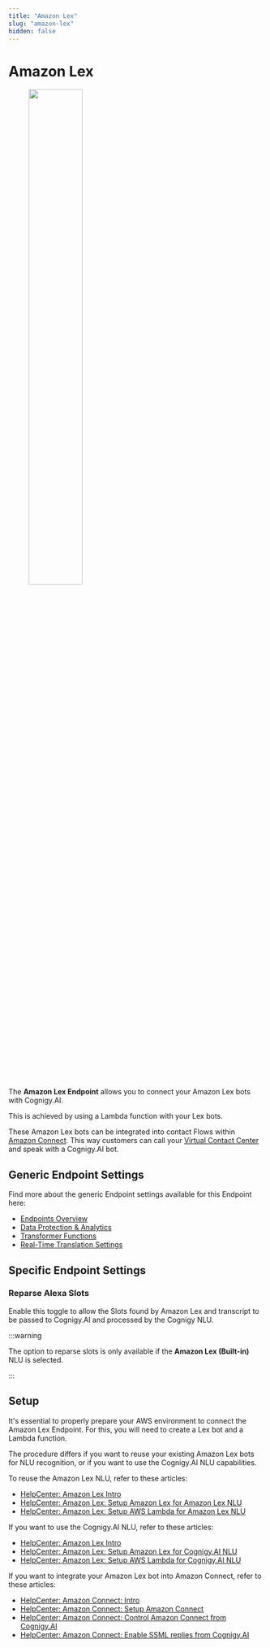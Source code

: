 ```yaml
---
title: "Amazon Lex" 
slug: "amazon-lex" 
hidden: false 
---
```


# Amazon Lex

<figure>
  <img class="image-center" src="../../../../_assets/ai/deploy/endpoint-reference/amazon-lex.jpg" width="50%" />
</figure>

The **Amazon Lex Endpoint** allows you to connect your Amazon Lex bots with Cognigy.AI.

This is achieved by using a Lambda function with your Lex bots.

These Amazon Lex bots can be integrated into contact Flows within [Amazon Connect](https://aws.amazon.com/pm/connect). This way customers can call your [Virtual Contact Center](https://aws.amazon.com/connect/remote-agent) and speak with a Cognigy.AI bot.

## Generic Endpoint Settings

Find more about the generic Endpoint settings available for this Endpoint here:

- [Endpoints Overview](../endpoints/overview.md) 
- [Data Protection & Analytics](../endpoints/data-protection-and-analytics.md)
- [Transformer Functions](../endpoints/transformers/transformers.md)
- [Real-Time Translation Settings](../endpoints/real-time-translation-settings.md)  

## Specific Endpoint Settings

### Reparse Alexa Slots

Enable this toggle to allow the Slots found by Amazon Lex and transcript to be passed to Cognigy.AI and processed by the Cognigy NLU.

:::warning

  The option to reparse slots is only available
  if the **Amazon Lex (Built-in)** NLU is selected.

:::

## Setup 

It's essential to properly prepare your AWS environment to connect the Amazon Lex Endpoint. For this, you will need to create a Lex bot and a Lambda function. 

The procedure differs if you want to reuse your existing Amazon Lex bots for NLU recognition, or if you want to use the Cognigy.AI NLU capabilities.  

To reuse the Amazon Lex NLU, refer to these articles: 

- [HelpCenter: Amazon Lex Intro](https://support.cognigy.com/hc/en-us/articles/6229744711964)
- [HelpCenter: Amazon Lex: Setup Amazon Lex for Amazon Lex NLU](https://support.cognigy.com/hc/en-us/articles/6229640404636)
- [HelpCenter: Amazon Lex: Setup AWS Lambda for Amazon Lex NLU](https://support.cognigy.com/hc/en-us/articles/6229644597020)

If you want to use the Cognigy.AI NLU, refer to these articles: 

- [HelpCenter: Amazon Lex Intro](https://support.cognigy.com/hc/en-us/articles/6229744711964)
- [HelpCenter: Amazon Lex: Setup Amazon Lex for Cognigy.AI NLU](https://support.cognigy.com/hc/en-us/articles/6229658502812)
- [HelpCenter: Amazon Lex: Setup AWS Lambda for Cognigy.AI NLU](https://support.cognigy.com/hc/en-us/articles/6229661373084)

If you want to integrate your Amazon Lex bot into Amazon Connect, refer to these articles: 

- [HelpCenter: Amazon Connect: Intro](https://support.cognigy.com/hc/en-us/articles/6229662732444)
- [HelpCenter: Amazon Connect: Setup Amazon Connect](https://support.cognigy.com/hc/en-us/articles/6229664156060)
- [HelpCenter: Amazon Connect: Control Amazon Connect from Cognigy.AI](https://support.cognigy.com/hc/en-us/articles/6229683335196)
- [HelpCenter: Amazon Connect: Enable SSML replies from Cognigy.AI](https://support.cognigy.com/hc/en-us/articles/6229684421916) 
